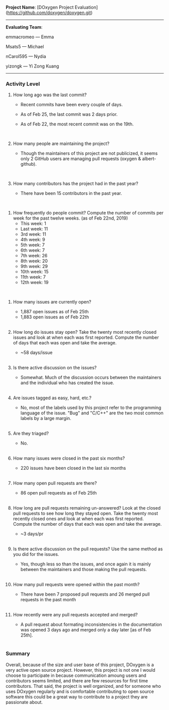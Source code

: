 **Project Name**: 
[DOxygen Project Evaluation] (https://github.com/doxygen/doxygen.git) 

---

**Evaluating Team**:

emmacromeo — Emma

Msats5 — Michael

nCarol595 — Nydia

yizongk — Yi Zong Kuang

---

### Activity Level


1. How long ago was the last commit?

    * Recent commits have been every couple of days.
    * As of Feb 25, the last commit was 2 days prior.
    * As of Feb 22, the most recent commit was on the 19th.

      <br>

1. How many people are maintaining the project?
    * Though the maintainers of this project are not publicized, it seems only 2 GitHub users are managing pull requests (oxygen & albert-github).

      <br>

1. How many contributors has the project had in the past year?
    * There have been 15 contributors in the past year.
<br>

1. How frequently do people commit? 
Compute the number of commits per week for the past twelve weeks. (as of Feb 22nd, 2019)
    * This week: 1
    * Last week: 11
    * 3rd week:  11
    * 4th week:  9
    * 5th week:  7
    * 6th week:  7
    * 7th week:  26
    * 8th week:  20
    * 9th week:  29
    * 10th week: 15
    * 11th week: 7
    * 12th week: 19
<br>

1. How many issues are currently open?

    * 1,887 open issues as of Feb 25th
    * 1,883 open issues as of Feb 22th
    <br>

1. How long do issues stay open?
  Take the twenty most recently closed issues and look at when each was first reported. 
  Compute the number of days that each was open and take the average.

   * ~58 days/issue

    <br>

1. Is there active discussion on the issues?

   * Somewhat. Much of the discussion occurs between the maintainers and the individual who has created the issue. 

    <br>

1. Are issues tagged as easy, hard, etc.?

    * No, most of the labels used by this project refer to the programming language of the issue. "Bug" and "C/C++" are the two most common labels by a large margin. 

    <br>


1. Are they triaged?

    * No.

    <br>

1. How many issues were closed in the past six months?

   * 220 issues have been closed in the last six months

    <br>

1. How many open pull requests are there? 

   * 86 open pull requests as of Feb 25th

    <br>

1. How long are pull requests remaining un-answered?
  Look at the closed pull requests to see how long they stayed open. Take the twenty most recently closed ones and look at when each was first reported. Compute the number of days that each was open and take the average.

   * ~3 days/pr

    <br>

1. Is there active discussion on the pull requests?
  Use the same method as you did for the issues.

   * Yes, though less so than the issues, and once again it is mainly between the maintainers and those making the pull requests.

    <br>

1. How many pull requests were opened within the past month?

   * There have been 7 proposed pull requests and 26 merged pull requests in the past month
     

    <br>


1. How recently were any pull requests accepted and merged? 

   * A pull request about formating inconsistencies in the documentation was opened 3 days ago and merged only a day later [as of Feb 25th].

    <br>

### Summary

Overall, because of the size and user base of this project, DOxygen is a very active open source project. However, this project is not one I would choose to participate in because communication amoung users and contributors seems limited, and there are few resources for first time contributors. That said, the project is well organized, and for someone who uses DOxygen regularly and is comfortable contributing to open source software this could be a great way to contribute to a project they are passionate about.

